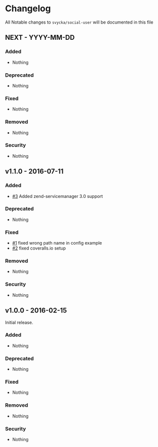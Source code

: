 # Changelog

All Notable changes to `svycka/social-user` will be documented in this file

## NEXT - YYYY-MM-DD

### Added
- Nothing

### Deprecated
- Nothing

### Fixed
- Nothing

### Removed
- Nothing

### Security
- Nothing

## v1.1.0 - 2016-07-11

### Added
- [#3](https://github.com/svycka/social-user/pull/3) Added zend-servicemanager 3.0 support

### Deprecated
- Nothing

### Fixed
- [#1](https://github.com/svycka/social-user/pull/1) fixed wrong path name in config example
- [#2](https://github.com/svycka/social-user/pull/2) fixed coveralls.io setup

### Removed
- Nothing

### Security
- Nothing

## v1.0.0 - 2016-02-15

Initial release.

### Added
- Nothing

### Deprecated
- Nothing

### Fixed
- Nothing

### Removed
- Nothing

### Security
- Nothing
